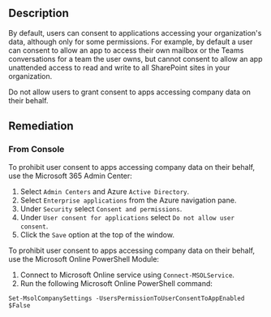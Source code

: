 ## Description

By default, users can consent to applications accessing your organization's data, although only for some permissions. For example, by default a user can consent to allow an app to access their own mailbox or the Teams conversations for a team the user owns, but cannot consent to allow an app unattended access to read and write to all SharePoint sites in your organization.

Do not allow users to grant consent to apps accessing company data on their behalf.

## Remediation

### From Console

To prohibit user consent to apps accessing company data on their behalf, use the Microsoft 365 Admin Center:

1. Select `Admin Centers` and Azure `Active Directory`.
2. Select `Enterprise applications` from the Azure navigation pane.
3. Under `Security` select `Consent and permissions`.
4. Under `User consent for applications` select `Do not allow user consent`.
5. Click the `Save` option at the top of the window.

To prohibit user consent to apps accessing company data on their behalf, use the Microsoft Online PowerShell Module:

1. Connect to Microsoft Online service using `Connect-MSOLService`.
2. Run the following Microsoft Online PowerShell command:

```
Set-MsolCompanySettings -UsersPermissionToUserConsentToAppEnabled $False
```
